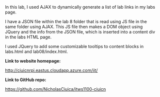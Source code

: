 In this lab, I used AJAX to dynamically generate a list of lab links in my labs page.

I have a JSON file within the lab 8 folder that is read using JS file in the same folder using AJAX. This JS file then makes a DOM object using JQuery and the info from the JSON file, which is inserted into a content div in the labs HTML page.

I used JQuery to add some customizable tooltips to content blocks in labs.html and lab08/index.html.

**Link to website homepage:**

http://ciuicnrpi.eastus.cloudapp.azure.com/iit/

**Link to GitHub repo:**

https://github.com/NicholasCiuica/itws1100-ciuicn